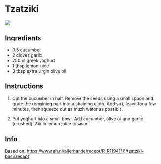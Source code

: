 # Tzatziki
![](https://static.ah.nl/static/recepten/img_RAM_PRD147625_612x450_JPG.jpg)

## Ingredients
- 0.5 cucumber
- 2 cloves garlic
- 250ml greek yoghurt
- 1 tbsp lemon juice
- 3 tbsp extra virgin olive oil

## Instructions
1. Cut the cucumber in half. 
Remove the seeds using a small spoon and grate the remaining part into a straining cloth.
Add salt, leave for a few minutes, then squeeze out as much water as possible.

2. Put yoghurt into a small bowl. 
Add cucumber, olive oil and garlic (crushed).
Stir in lemon juice to taste.

## Info
Based on: https://www.ah.nl/allerhande/recept/R-R1194146/tzatziki-basisrecept